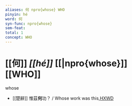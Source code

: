 ```yaml
---
aliases: 何 npro{whose} WHO
pinyin: hé
word: 何
syn-func: npro{whose}
sem-feat: 
total: 1
concept: WHO 
---
```

# [[何]] *[[hé]]*  [[|npro{whose}]] [[WHO]]
whose
 - [[楚辭]] 惟茲**何**功？ / Whose work was this,[HXWD](https://hxwd.org/textview.html?location=KR4a0001_tls_003-1a.18)